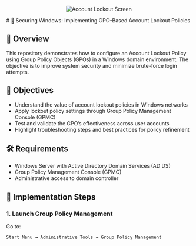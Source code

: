 <p align="center">
<img src="https://i.imgur.com/97OPyMe.jpeg" alt="Account Lockout Screen"/>
</p>
# 🔐 Securing Windows: Implementing GPO-Based Account Lockout Policies

## 📘 Overview
This repository demonstrates how to configure an Account Lockout Policy using Group Policy Objects (GPOs) in a Windows domain environment. The objective is to improve system security and minimize brute-force login attempts.

## 🎯 Objectives
- Understand the value of account lockout policies in Windows networks
- Apply lockout policy settings through Group Policy Management Console (GPMC)
- Test and validate the GPO’s effectiveness across user accounts
- Highlight troubleshooting steps and best practices for policy refinement

## 🛠️ Requirements
- Windows Server with Active Directory Domain Services (AD DS)
- Group Policy Management Console (GPMC)
- Administrative access to domain controller

## 📂 Implementation Steps

### 1. Launch Group Policy Management
Go to:
```plaintext
Start Menu → Administrative Tools → Group Policy Management
